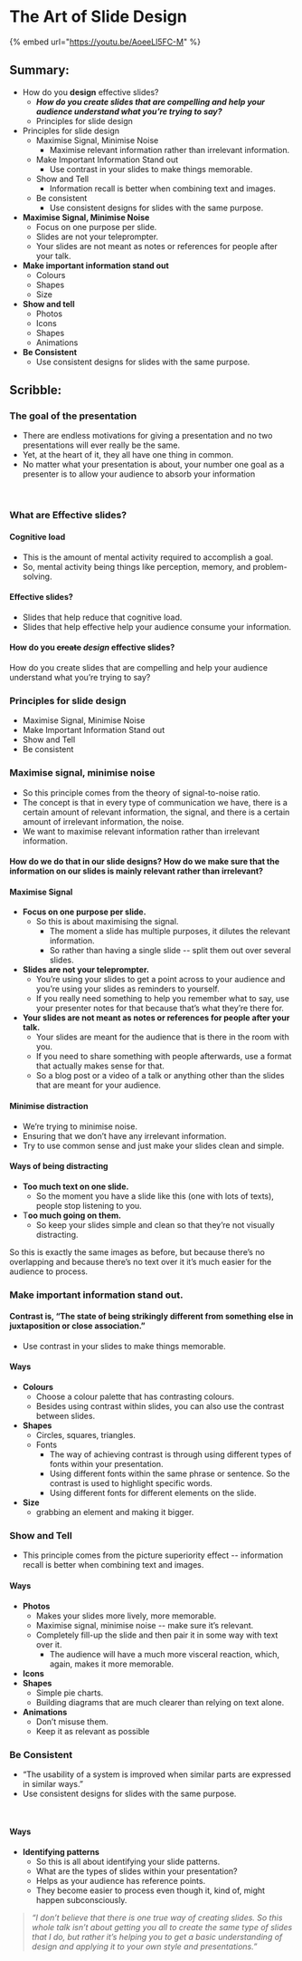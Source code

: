 # The Art of Slide Design

{% embed url="https://youtu.be/AoeeLl5FC-M" %}

## Summary:

* How do you **design** effective slides? 
  * _**How do you create slides that are compelling and help your audience understand what you’re trying to say?**_
  * Principles for slide design  
* Principles for slide design
  * Maximise Signal, Minimise Noise
    * Maximise relevant information rather than irrelevant information.
  * Make Important Information Stand out
    * Use contrast in your slides to make things memorable. 
  * Show and Tell
    * Information recall is better when combining text and images. 
  * Be consistent
    * Use consistent designs for slides with the same purpose.  
* **Maximise Signal, Minimise Noise**
  * Focus on one purpose per slide. 
  * Slides are not your teleprompter. 
  * Your slides are not meant as notes or references for people after your talk. 
* **Make important information stand out**
  * Colours
  * Shapes
  * Size 
* **Show and tell**
  * Photos
  * Icons
  * Shapes
  * Animations
* **Be Consistent**
  * Use consistent designs for slides with the same purpose.

## Scribble:

### The goal of the presentation

* There are endless motivations for giving a presentation and no two presentations will ever really be the same. 
* Yet, at the heart of it, they all have one thing in common.
* No matter what your presentation is about, your number one goal as a presenter is to allow your audience to absorb your information

‌

### What are Effective slides?

#### ‌Cognitive load

* This is the amount of mental activity required to accomplish a goal. 
* So, mental activity being things like perception, memory, and problem-solving.

#### Effective slides?

* Slides that help reduce that cognitive load.
* Slides that help effective help your audience consume your information.

#### 

#### How do you ~~create~~ _design_ effective slides? 

How do you create slides that are compelling and help your audience understand what you’re trying to say?  


### Principles for slide design

* Maximise Signal, Minimise Noise
* Make Important Information Stand out
* Show and Tell
* Be consistent

### Maximise signal, minimise noise

* So this principle comes from the theory of signal-to-noise ratio. 
* The concept is that in every type of communication we have, there is a certain amount of relevant information, the signal, and there is a certain amount of irrelevant information, the noise.
* We want to maximise relevant information rather than irrelevant information.

#### How do we do that in our slide designs? How do we make sure that the information on our slides is mainly relevant rather than irrelevant? 

#### Maximise Signal

* **Focus on one purpose per slide.** 
  * So this is about maximising the signal.
    * The moment a slide has multiple purposes, it dilutes the relevant information. 
    * So rather than having a single slide -- split them out over several slides.  
* **Slides are not your teleprompter.** 
  * You’re using your slides to get a point across to your audience and you’re using your slides as reminders to yourself. 
  * If you really need something to help you remember what to say, use your presenter notes for that because that’s what they’re there for. 
* **Your slides are not meant as notes or references for people after your talk.** 
  * Your slides are meant for the audience that is there in the room with you. 
  * If you need to share something with people afterwards, use a format that actually makes sense for that. 
  * So a blog post or a video of a talk or anything other than the slides that are meant for your audience.

#### Minimise distraction

* We’re trying to minimise noise. 
* Ensuring that we don’t have any irrelevant information. 
* Try to use common sense and just make your slides clean and simple.

####  Ways of being distracting

* **Too much text on one slide.** 
  * So the moment you have a slide like this \(one with lots of texts\), people stop listening to you.‌
* T**oo much going on them.** 
  * So keep your slides simple and clean so that they’re not visually distracting.

So this is exactly the same images as before, but because there’s no overlapping and because there’s no text over it it’s much easier for the audience to process.



### Make important information stand out. 

#### Contrast is, “The state of being strikingly different from something else in juxtaposition or close association.”

* Use contrast in your slides to make things memorable. 

#### Ways 

* **Colours**
  * Choose a colour palette that has contrasting colours.
  * Besides using contrast within slides, you can also use the contrast between slides. 
* **Shapes**
  * Circles, squares, triangles. 
  * Fonts 
    * The way of achieving contrast is through using different types of fonts within your presentation. ‌
    * Using different fonts within the same phrase or sentence. So the contrast is used to highlight specific words.
    * Using different fonts for different elements on the slide. 
* **Size** 
  * grabbing an element and making it bigger. ‌

###  Show and Tell

* This principle comes from the picture superiority effect -- information recall is better when combining text and images. 

#### Ways 

* **Photos**
  * Makes your slides more lively, more memorable.
  * Maximise signal, minimise noise -- make sure it’s relevant. 
  * Completely fill-up the slide and then pair it in some way with text over it.
    * The audience will have a much more visceral reaction, which, again, makes it more memorable.
* **Icons**‌
* **Shapes**
  * Simple pie charts.
  * Building diagrams that are much clearer than relying on text alone.
* **Animations** 
  * Don’t misuse them. 
  * Keep it as relevant as possible

### Be Consistent

* “The usability of a system is improved when similar parts are expressed in similar ways.” 
* Use consistent designs for slides with the same purpose.

‌

#### Ways

* **Identifying patterns**
  * So this is all about identifying your slide patterns. 
  * What are the types of slides within your presentation? ‌
  * Helps as your audience has reference points. 
  * They become easier to process even though it, kind of, might happen subconsciously. ‌

> _“I don’t believe that there is one true way of creating slides. So this whole talk isn’t about getting you all to create the same type of slides that I do, but rather it’s helping you to get a basic understanding of design and applying it to your own style and presentations.”_

  
  


[  
](https://youtu.be/AoeeLl5FC-M
)

